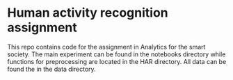 # Human activity recognition assignment

This repo contains code for the assignment in Analytics for the smart society.
The main experiment can be found in the notebooks directory while functions for preprocessing 
are located in the HAR directory. All data can be found the in the data directory.
